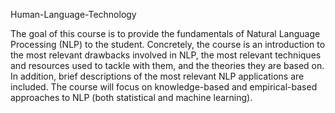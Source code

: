 Human-Language-Technology

The goal of this course is to provide the fundamentals of Natural Language Processing (NLP) to the student. Concretely, the course is an introduction to the most relevant drawbacks involved in NLP, the most relevant techniques and resources used to tackle with them, and the theories they are based on. In addition, brief descriptions of the most relevant NLP applications are included. The course will focus on knowledge-based and empirical-based approaches to NLP (both statistical and machine learning).
